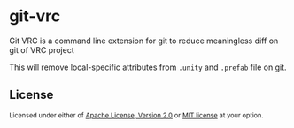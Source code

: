 # git-vrc

Git VRC is a command line extension for git to reduce meaningless diff on git of VRC project 

This will remove local-specific attributes from `.unity` and `.prefab` file on git.

## License

<sub>

Licensed under either of [Apache License, Version 2.0](LICENSE-APACHE) or [MIT license](LICENSE-MIT) at your option.

</sub>
